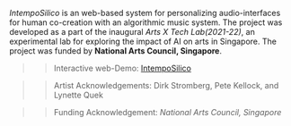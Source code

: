 

*IntempoSilico* is an web-based system for personalizing audio-interfaces for human co-creation with an algorithmic music system. The project was developed as a part of the inaugural *Arts X Tech Lab(2021-22)*, an experimental lab for exploring the impact of AI on arts in Singapore. The project was funded by **National Arts Council, Singapore**.

>> Interactive web-Demo: [IntempoSilico](https://intemposilico.harmonaise.com)

[//]: #Innovativeperformances: 

[//]: #SystemDocumentation:

>> Artist Acknowledgements: Dirk Stromberg, Pete Kellock, and Lynette Quek

>> Funding Acknowledgement: *National Arts Council, Singapore*
